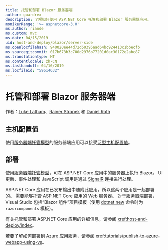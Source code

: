 ```yaml
---
title: 托管和部署 Blazor 服务器端
author: guardrex
description: 了解如何使用 ASP.NET Core 托管和部署 Blazor 服务器端应用。
monikerRange: '>= aspnetcore-3.0'
ms.author: riande
ms.custom: mvc
ms.date: 04/15/2019
uid: host-and-deploy/blazor/server-side
ms.openlocfilehash: 940020ee44d72d50395aad64bc924413c1bbecfb
ms.sourcegitcommit: 017b673b3c700d2976b77201d0ac30172e2abc87
ms.translationtype: HT
ms.contentlocale: zh-CN
ms.lasthandoff: 04/16/2019
ms.locfileid: "59614632"
---
```

# <a name="host-and-deploy-blazor-server-side"></a>托管和部署 Blazor 服务器端

作者：[Luke Latham](https://github.com/guardrex)、[Rainer Stropek](https://www.timecockpit.com) 和 [Daniel Roth](https://github.com/danroth27)

## <a name="host-configuration-values"></a>主机配置值

使用[服务器端托管模型](xref:blazor/hosting-models#server-side-hosting-model)的服务器端应用可以接受[泛型主机配置值](xref:fundamentals/host/generic-host#host-configuration)。

## <a name="deployment"></a>部署

使用[服务器端托管模型](xref:blazor/hosting-models#server-side-hosting-model)，可在 ASP.NET Core 应用中的服务器上执行 Blazor。 UI 更新、事件处理和 JavaScript 调用是通过 [SignalR](xref:signalr/introduction) 连接进行处理。

ASP.NET Core 应用在已发布输出中随附此应用，所以这两个应用是一起部署的。 需要能够托管 ASP.NET Core 应用的 Web 服务器。 对于服务器端部署，Visual Studio 包括“Blazor 组件”项目模板（使用 [dotnet new](/dotnet/core/tools/dotnet-new) 命令时为 `razorcomponents` 模板）。

<!--

**INSERT: Concerns are the same as publishing an ASP.NET Core SignalR app**

**INSERT: Content on the Azure SignalR Service**

**INSERT: Manually turn on WebSockets support**

-->

有关托管和部署 ASP.NET Core 应用的详细信息，请参阅 <xref:host-and-deploy/index>。

若要了解如何部署到 Azure 应用服务，请参阅 <xref:tutorials/publish-to-azure-webapp-using-vs>。
